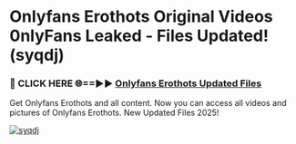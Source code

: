# Onlyfans Erothots Original Videos 0nlyFans Leaked - Files Updated! (syqdj)

<h3>🔴 CLICK HERE 🌐==►► <a href="https://tinyurl.com/ms9xzufz" rel="nofollow">Onlyfans Erothots Updated Files</a></h3>

Get Onlyfans Erothots and all content. Now you can access all videos and pictures of Onlyfans Erothots. New Updated Files 2025!

[![syqdj](https://i.imgur.com/ppqm5kG.gif)](https://tinyurl.com/ms9xzufz)
